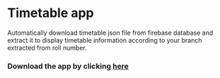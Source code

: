 # Timetable app

Automatically download timetable json file from firebase database and extract it to display timetable information according to your branch extracted from roll number.

### Download the app by clicking [here](https://github.com/amangrobo/TimetableSem2/raw/master/apk/release/app-release.apk)
